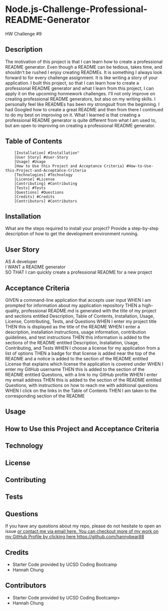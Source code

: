 # Node.js-Challenge-Professional-README-Generator
HW Challenge #9

## Description 

The motivation of this project is that I can learn how to create a professional README generator. 
Even though a README can be tedious, takes time, and shouldn't be rushed I enjoy creating READMEs. 
It is something I always look forward to for every challenge assignment. It is like writing a story 
of your application. I built this project, so that I can learn how to create a professional README generator 
and what I learn from this project, I can apply it on the upcoming honmework challenges. I'll not only improve 
on creating professional README generators, but also on my writing skills. I personally feel like READMEs has been 
my strongsuit from the beginning. I had Googled how to create a great README and then from there I continued to do
 my best on improving on it. What I learned is that creating a professional README generator is quite 
different from what I am used to, but am open to improving on creating a professional README generator. 


## Table of Contents

        [Installation] #Installation" 
        [User Story] #User-Story 
        [Usage] #Usage 
        [How to Use this Project and Acceptance Criteria] #How-to-Use-this-Project-and-Acceptance-Criteria 
        [Technologies] #Technology 
        [License] #License 
        [Contributing] #Contributing
        [Tests] #Tests 
        [Questions] #Questions 
        [Credits] #Credits 
        [Contributors] #Contributors 


## Installation

What are the steps required to install your project? Provide a step-by-step description of how to get the development environment running.

## User Story

AS A developer<br>
I WANT a README generator<br>
SO THAT I can quickly create a professional README for a new project<br>


## Acceptance Criteria


GIVEN a command-line application that accepts user input
WHEN I am prompted for information about my application repository
THEN a high-quality, professional README.md is generated with the title of my project and sections entitled Description, Table of Contents, Installation, Usage, License, Contributing, Tests, and Questions
WHEN I enter my project title
THEN this is displayed as the title of the README
WHEN I enter a description, installation instructions, usage information, contribution guidelines, and test instructions
THEN this information is added to the sections of the README entitled Description, Installation, Usage, Contributing, and Tests
WHEN I choose a license for my application from a list of options
THEN a badge for that license is added near the top of the README and a notice is added to the section of the README entitled License that explains which license the application is covered under
WHEN I enter my GitHub username
THEN this is added to the section of the README entitled Questions, with a link to my GitHub profile
WHEN I enter my email address
THEN this is added to the section of the README entitled Questions, with instructions on how to reach me with additional questions
WHEN I click on the links in the Table of Contents
THEN I am taken to the corresponding section of the README


## Usage

<!-- Provide instructions and examples for use. Include screenshots as needed.

To add a screenshot, create an `assets/images` folder in your repository and upload your screenshot to it. Then, using the relative filepath, add it to your README using the following syntax:

    ```md
    ![alt text](assets/images/screenshot.png)
    ``` -->

## How to Use this Project and Acceptance Criteria


## Technology

<!-- If your project has a lot of features, list them here. -->

## License

<!-- The last section of a high-quality README file is the license. This lets other developers know what they can and cannot do with your project. If you need help choosing a license, refer to [https://choosealicense.com/](https://choosealicense.com/).

---

🏆 The previous sections are the bare minimum, and your project will ultimately determine the content of this document. You might also want to consider adding the following sections. -->

## Contributing

##  Tests

##  Questions

If you have any questions about my repo, please do not hesitate to open an issue <a href> or contact me via email here. You can checkout more of my work on my GitHub Profile by clicking here <a href> https://github.com/hannybear88

##  Credits

<ul>
        <li>Starter Code provided by UCSD Coding Bootcamp</li>
        <li>Hannah Chung</li>
 </ul>

##  Contributors

<ul>
        <li>Starter Code provided by UCSD Coding Bootcamp></li>
        <li>Hannah Chung</li>
 </ul>
